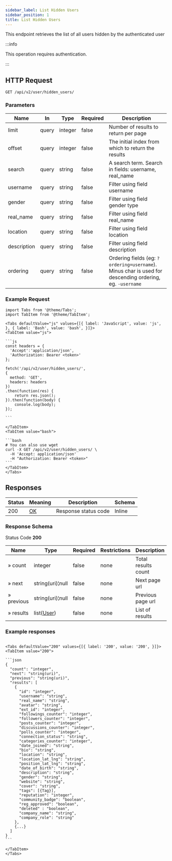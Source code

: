 ```yaml
---
sidebar_label: List Hidden Users
sidebar_position: 1
title: List Hidden Users
---
```


This endpoint retrieves the list of all users hidden by the authenticated user

:::info

This operation requires authentication.

:::

## HTTP Request

`GET /api/v2/user/hidden_users/`

### Parameters

| Name        | In    | Type    | Required | Description                                                                                             |
|-------------|-------|---------|----------|---------------------------------------------------------------------------------------------------------|
| limit       | query | integer | false    | Number of results to return per page                                                                    |
| offset      | query | integer | false    | The initial index from which to return the results                                                      |
| search      | query | string  | false    | A search term. Search in fields: username, real_name                                                    |
| username    | query | string  | false    | Filter using field username                                                                             |
| gender      | query | string  | false    | Filter using field gender type                                                                          |
| real_name   | query | string  | false    | Filter using field real_name                                                                            |
| location    | query | string  | false    | Filter using field location                                                                             |
| description | query | string  | false    | Filter using field description                                                                          |
| ordering    | query | string  | false    | Ordering fields (eg: `?ordering=username`). Minus char is used for descending ordering, eg. `-username` |

### Example Request

````mdx-code-block
import Tabs from '@theme/Tabs';
import TabItem from '@theme/TabItem';

<Tabs defaultValue="js" values={[{ label: 'JavaScript', value: 'js', }, { label: 'Bash', value: 'bash', }]}>
<TabItem value="js">

```js
const headers = {
  'Accept':'application/json',
  'Authorization: Bearer <token>'
};

fetch('/api/v2/user/hidden_users/',
{
  method: 'GET',
  headers: headers
})
.then(function(res) {
    return res.json();
}).then(function(body) {
    console.log(body);
});

```

</TabItem>
<TabItem value="bash">

```bash
# You can also use wget
curl -X GET /api/v2/user/hidden_users/ \
  -H 'Accept: application/json'
  -H "Authorization: Bearer <token>"
```
</TabItem>
</Tabs>
````

## Responses

|Status|Meaning|Description|Schema|
|---|---|---|---|
|200|[OK](https://tools.ietf.org/html/rfc7231#section-6.3.1)|Response status code|Inline|

### Response Schema

Status Code **200**

|Name|Type|Required|Restrictions|Description|
|---|---|---|---|---|
|» count|integer|false|none|Total results count|
|» next|string(uri)¦null|false|none|Next page url|
|» previous|string(uri)¦null|false|none|Previous page url|
|» results|list([User](/docs/apireference/v2/schemas/user))|false|none|List of results|

### Example responses


````mdx-code-block

<Tabs defaultValue="200" values={[{ label: '200', value: '200', }]}>
<TabItem value="200">

```json
{
  "count": "integer",
  "next": "string(uri)",
  "previous": "string(uri)",
  "results": [
    {
      "id": "integer",
      "username": "string",
      "real_name": "string",
      "avatar": "string",
      "ext_id": "integer",
      "followings_counter": "integer",
      "followers_counter": "integer",
      "posts_counter": "integer",
      "discussions_counter": "integer",
      "polls_counter": "integer",
      "connection_status": "string",
      "categories_counter": "integer",
      "date_joined": "string",
      "bio": "string",
      "location": "string",
      "location_lat_lng": "string",
      "position_lat_lng": "string",
      "date_of_birth": "string",
      "description": "string",
      "gender": "string",
      "website": "string",
      "cover": "string",
      "tags": [{Tag}],
      "reputation": "integer",
      "community_badge": "boolean",
      "reg_approved": "boolean",
      "deleted" : "boolean",
      "company_name": "string",
      "company_role": "string"
    },
    {...}
  ]
}
```

</TabItem>
</Tabs>
````




